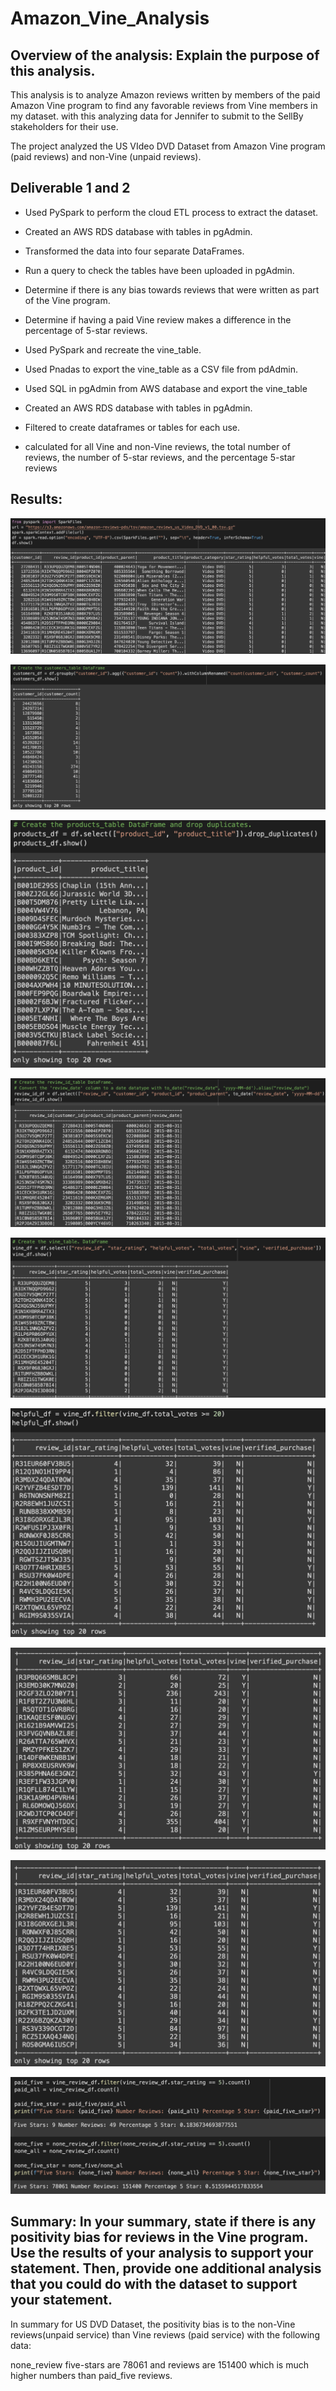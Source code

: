 # Amazon_Vine_Analysis
## Overview of the analysis: Explain the purpose of this analysis.
This analysis is to analyze Amazon reviews written by members of the paid Amazon Vine program to find any favorable reviews from Vine members in my dataset. with this analyzing data for Jennifer to submit to the SellBy stakeholders for their use.

The project analyzed the US VIdeo DVD Dataset from Amazon Vine program (paid reviews) and non-Vine (unpaid reviews).

## Deliverable 1 and 2
- Used PySpark to perform the cloud ETL process to extract the dataset.
- Created an AWS RDS database with tables in pgAdmin.
- Transformed the data into four separate DataFrames.
- Run a query to check the tables have been uploaded in pgAdmin.

- Determine if there is any bias towards reviews that were written as part of the Vine program. 
- Determine if having a paid Vine review makes a difference in the percentage of 5-star reviews.
- Used PySpark and recreate the vine_table.
- Used Pnadas to export the vine_table as a CSV file from pdAdmin.
- Used SQL in pgAdmin from AWS database and export the vine_table
- Created an AWS RDS database with tables in pgAdmin.
- Filtered to create dataframes or tables for each use.
- calculated for all Vine and non-Vine reviews, the total number of reviews, the number of 5-star reviews, and the percentage 5-star reviews

## Results:
![amazone_dataset](https://github.com/msjj622/Amazon_Vine_Analysis/blob/main/results/amazone_dataset.png)

![extracted_dataset](https://github.com/msjj622/Amazon_Vine_Analysis/blob/main/results/extracted_dataset.png)

![products_table](https://github.com/msjj622/Amazon_Vine_Analysis/blob/main/results/products_table.png)

![review_id_table](https://github.com/msjj622/Amazon_Vine_Analysis/blob/main/results/review_id_table.png)

![vine_table](https://github.com/msjj622/Amazon_Vine_Analysis/blob/main/results/vine_table.png)

![helpful_votes](https://github.com/msjj622/Amazon_Vine_Analysis/blob/main/results/helpful_votes.png)

![vine_review_df](https://github.com/msjj622/Amazon_Vine_Analysis/blob/main/results/vine_review_df.png)

![none_review_df](https://github.com/msjj622/Amazon_Vine_Analysis/blob/main/results/none_review_df.png)

![paid_none_paid_five](https://github.com/msjj622/Amazon_Vine_Analysis/blob/main/results/paid_none_paid_five.png)

## Summary: In your summary, state if there is any positivity bias for reviews in the Vine program. Use the results of your analysis to support your statement. Then, provide one additional analysis that you could do with the dataset to support your statement.

In summary for US DVD Dataset, the positivity bias is to the non-Vine reviews(unpaid service) than Vine reviews (paid service) with the following data:

none_review five-stars are 78061 and reviews are 151400 which is much higher numbers than paid_five reviews.
